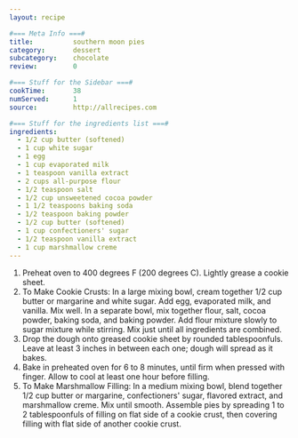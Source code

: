 ```yaml
---
layout: recipe

#=== Meta Info ===#
title: 			southern moon pies
category:		dessert
subcategory:	chocolate
review:			0

#=== Stuff for the Sidebar ===#
cookTime:		38
numServed:		1
source:			http://allrecipes.com

#=== Stuff for the ingredients list ===#
ingredients:
  - 1/2 cup butter (softened)
  - 1 cup white sugar
  - 1 egg
  - 1 cup evaporated milk
  - 1 teaspoon vanilla extract
  - 2 cups all-purpose flour
  - 1/2 teaspoon salt
  - 1/2 cup unsweetened cocoa powder
  - 1 1/2 teaspoons baking soda
  - 1/2 teaspoon baking powder
  - 1/2 cup butter (softened)
  - 1 cup confectioners' sugar
  - 1/2 teaspoon vanilla extract
  - 1 cup marshmallow creme
---
```


1. Preheat oven to 400 degrees F (200 degrees C). Lightly grease a cookie sheet.
2. To Make Cookie Crusts: In a large mixing bowl, cream together 1/2 cup butter or margarine and white sugar. Add egg, evaporated milk, and vanilla. Mix well. In a separate bowl, mix together flour, salt, cocoa powder, baking soda, and baking powder. Add flour mixture slowly to sugar mixture while stirring. Mix just until all ingredients are combined.
3. Drop the dough onto greased cookie sheet by rounded tablespoonfuls. Leave at least 3 inches in between each one; dough will spread as it bakes.
4. Bake in preheated oven for 6 to 8 minutes, until firm when pressed with finger. Allow to cool at least one hour before filling.
5. To Make Marshmallow Filling: In a medium mixing bowl, blend together 1/2 cup butter or margarine, confectioners' sugar, flavored extract, and marshmallow creme. Mix until smooth. Assemble pies by spreading 1 to 2 tablespoonfuls of filling on flat side of a cookie crust, then covering filling with flat side of another cookie crust.
